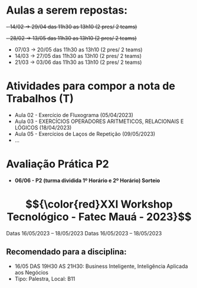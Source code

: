 # Aulas a serem repostas:

~~- 14/02 -> 29/04 das 11h30 as 13h10 (2 pres/ 2 teams)~~

~~- 28/02 -> 13/05 das 11h30 as 13h10 (2 pres/ 2 teams)~~
- 07/03 -> 20/05 das 11h30 as 13h10 (2 pres/ 2 teams)
- 14/03 -> 27/05 das 11h30 as 13h10 (2 pres/ 2 teams)
- 21/03 -> 03/06 das 11h30 as 13h10 (2 pres/ 2 teams)

# Atividades para compor a nota de Trabalhos (T)
- Aula 02 - Exercício de Fluxograma (05/04/2023)
- Aula 03 - EXERCÍCIOS OPERADORES ARITMETICOS, RELACIONAIS E LÓGICOS (18/04/2023)
- Aula 05 - Exercícios de Laços de Repetição (09/05/2023)
- ...

# Avaliação Prática P2
- **06/06 - P2 (turma dividida 1º Horário e 2º Horário) Sorteio**


# $${\color{red}XXI Workshop Tecnológico - Fatec Mauá - 2023}$$ 
Datas 16/05/2023 – 18/05/2023
Datas 16/05/2023 – 18/05/2023

## Recomendado para a disciplina:
- 16/05 DAS 19H30 AS 21H30: Business Inteligente, Inteligência Aplicada aos Negócios
- Tipo: Palestra, Local: B11
